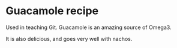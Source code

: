 # Guacamole recipe

Used in teaching Git. Guacamole is an amazing source of Omega3.

It is also delicious, and goes very well with nachos. 
